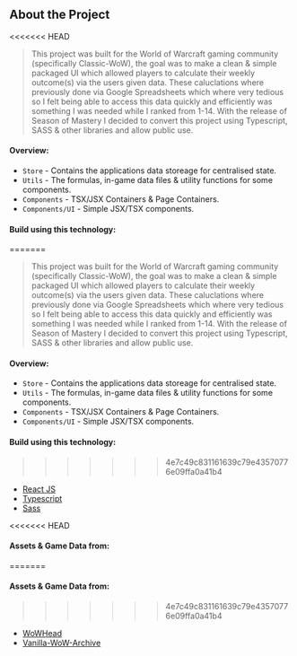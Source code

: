 ## About the Project
<<<<<<< HEAD

> This project was built for the World of Warcraft gaming community (specifically Classic-WoW), the goal was to make a clean & simple packaged UI which allowed players to calculate their weekly outcome(s) via the users given data. These caluclations where previously done via Google Spreadsheets which where very tedious so I felt being able to access this data quickly and efficiently was something I was needed while I ranked from 1-14. With the release of Season of Mastery I decided to convert this project using Typescript, SASS & other libraries and allow public use.

#### Overview:

- `Store` - Contains the applications data storeage for centralised state.
- `Utils` - The formulas, in-game data files & utility functions for some components.
- `Components` - TSX/JSX Containers & Page Containers.
- `Components/UI` - Simple JSX/TSX components.

#### Build using this technology:

=======
> This project was built for the World of Warcraft gaming community (specifically Classic-WoW), the goal was to make a clean & simple packaged UI which allowed players to calculate their weekly outcome(s) via the users given data. These caluclations where previously done via Google Spreadsheets which where very tedious so I felt being able to access this data quickly and efficiently was something I was needed while I ranked from 1-14. With the release of Season of Mastery I decided to convert this project using Typescript, SASS & other libraries and allow public use.

#### Overview:
- `Store` - Contains the applications data storeage for centralised state.
- `Utils` - The formulas, in-game data files & utility functions for some components.
- `Components` - TSX/JSX Containers & Page Containers. 
- `Components/UI` - Simple JSX/TSX components.

#### Build using this technology: 
>>>>>>> 4e7c49c831161639c79e43570776e09ffa0a41b4
- [React JS](https://reactjs.org/)
- [Typescript](https://www.typescriptlang.org/)
- [Sass](https://sass-lang.com/)

<<<<<<< HEAD
#### Assets & Game Data from:

=======
#### Assets & Game Data from: 
>>>>>>> 4e7c49c831161639c79e43570776e09ffa0a41b4
- [WoWHead](https://classic.wowhead.com/guides/pvp-honor-system-overview-wow-classic)
- [Vanilla-WoW-Archive](https://vanilla-wow-archive.fandom.com/wiki/Honor_System)
